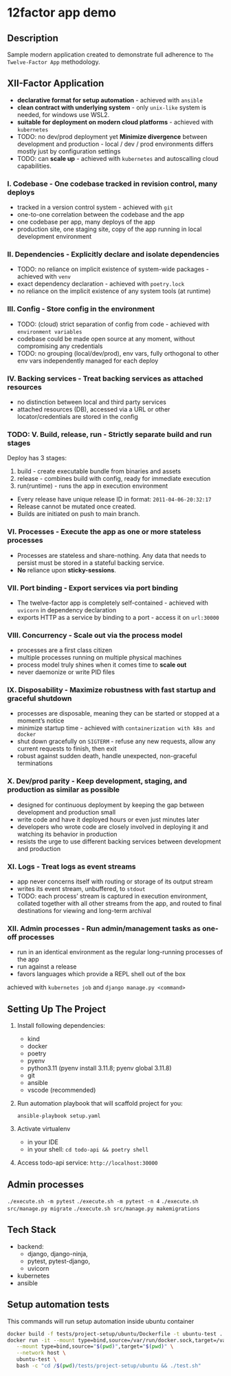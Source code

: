 # 12factor app demo

## Description

Sample modern application created to demonstrate full adherence to `The Twelve-Factor App` methodology.

## XII-Factor Application

- **declarative format for setup automation** - achieved with `ansible`
- **clean contract with underlying system** - only `unix-like` system is needed, for windows use WSL2.
- **suitable for deployment on modern cloud platforms** - achieved with `kubernetes`
- TODO: no dev/prod deployment yet **Minimize divergence** between development and production - local / dev / prod environments differs mostly just by configuration settings
- TODO: can **scale up** - achieved with `kubernetes` and autoscalling cloud capabilities.

### I. Codebase - One codebase tracked in revision control, many deploys

- tracked in a version control system - achieved with `git`
- one-to-one correlation between the codebase and the app
- one codebase per app, many deploys of the app
- production site, one staging site, copy of the app running in local development environment

### II. Dependencies - Explicitly declare and isolate dependencies

- TODO: no reliance on implicit existence of system-wide packages - achieved with `venv`
- exact dependency declaration - achieved with `poetry.lock`
- no reliance on the implicit existence of any system tools (at runtime)

### III. Config - Store config in the environment

- TODO: (cloud) strict separation of config from code - achieved with `environment variables`
- codebase could be made open source at any moment, without compromising any credentials
- TODO: no grouping (local/dev/prod), env vars, fully orthogonal to other env vars independently managed for each deploy

### IV. Backing services - Treat backing services as attached resources

- no distinction between local and third party services
- attached resources (DB), accessed via a URL or other locator/credentials are stored in the config

### TODO: V. Build, release, run - Strictly separate build and run stages

Deploy has 3 stages:

1. build - create executable bundle from binaries and assets
2. release - combines build with config, ready for immediate execution
3. run(runtime) - runs the app in execution environment

- Every release have unique release ID in format: `2011-04-06-20:32:17`
- Release cannot be mutated once created.
- Builds are initiated on push to main branch.

### VI. Processes - Execute the app as one or more stateless processes

- Processes are stateless and share-nothing. Any data that needs to persist must be stored in a stateful backing service.
- **No** reliance upon **sticky-sessions**.

### VII. Port binding - Export services via port binding

- The twelve-factor app is completely self-contained - achieved with `uvicorn` in dependency declaration
- exports HTTP as a service by binding to a port - access it on `url:30000`

### VIII. Concurrency - Scale out via the process model

- processes are a first class citizen
- multiple processes running on multiple physical machines
- process model truly shines when it comes time to **scale out**
- never daemonize or write PID files

### IX. Disposability - Maximize robustness with fast startup and graceful shutdown

- processes are disposable, meaning they can be started or stopped at a moment’s notice
- minimize startup time - achieved with `containerization with k8s and docker`
- shut down gracefully on `SIGTERM` - refuse any new requests, allow any current requests to finish, then exit
- robust against sudden death, handle unexpected, non-graceful terminations

### X. Dev/prod parity - Keep development, staging, and production as similar as possible

- designed for continuous deployment by keeping the gap between development and production small
- write code and have it deployed hours or even just minutes later
- developers who wrote code are closely involved in deploying it and watching its behavior in production
- resists the urge to use different backing services between development and production

### XI. Logs - Treat logs as event streams

- app never concerns itself with routing or storage of its output stream
- writes its event stream, unbuffered, to `stdout`
- TODO: each process’ stream is captured in execution environment, collated together with all other streams from the app, and routed to final destinations for viewing and long-term archival

### XII. Admin processes - Run admin/management tasks as one-off processes

- run in an identical environment as the regular long-running processes of the app
- run against a release
- favors languages which provide a REPL shell out of the box

achieved with `kubernetes job` and `django manage.py <command>`

## Setting Up The Project

1. Install following dependencies:

   - kind
   - docker
   - poetry
   - pyenv
   - python3.11 (pyenv install 3.11.8; pyenv global 3.11.8)
   - git
   - ansible
   - vscode (recommended)

2. Run automation playbook that will scaffold project for you:

   `ansible-playbook setup.yaml`

3. Activate virtualenv

   - in your IDE
   - in your shell: `cd todo-api && poetry shell`

4. Access todo-api service: `http://localhost:30000`

## Admin processes

`./execute.sh -m pytest`
`./execute.sh -m pytest -n 4`
`./execute.sh src/manage.py migrate`
`./execute.sh src/manage.py makemigrations`

## Tech Stack

- backend:
  - django, django-ninja,
  - pytest, pytest-django,
  - uvicorn
- kubernetes
- ansible

## Setup automation tests

This commands will run setup automation inside ubuntu container

```sh
docker build -f tests/project-setup/ubuntu/Dockerfile -t ubuntu-test .
docker run -it --mount type=bind,source=/var/run/docker.sock,target=/var/run/docker.sock \
   --mount type=bind,source="$(pwd)",target="$(pwd)" \
   --network host \
   ubuntu-test \
   bash -c "cd /$(pwd)/tests/project-setup/ubuntu && ./test.sh"
```

